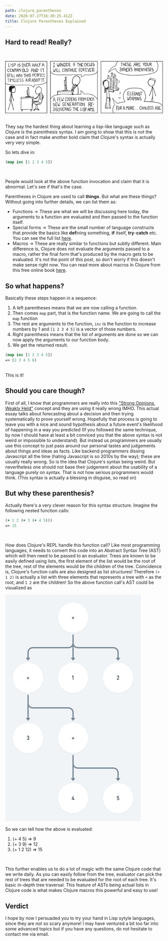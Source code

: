 ```yaml
---
path: clojure_parentheses
date: 2020-07-27T16:30:25.412Z
title: Clojure Parentheses Explained
---
```


## Hard to read! Really?

<br/>

![XKCD](../images/lisp.png)

<br/>
They say the hardest thing about learning a lisp-like language such as Clojure is the parenthesis syntax. I am going to show that this is not the case and in fact make another bold claim that Clojure's syntax is actually very very simple.

So lets dive in:

```clojure
(map inc [1 2 3 4 5])
```

<br/>

People would look at the above function invocation and claim that it is abnormal. Let's see if that's the case.

Parentheses in Clojure are used to call **things**. But what are these things? Without going into further details, we can list them as:

- Functions → These are what we will be discussing here today, the arguments to a function are evaluated and then passed to the function itself.
- Special forms → These are the small number of language constructs that provide the basics like **def**ining something, **if** itself, **try**-**catch** etc. You can see the full list [here](https://clojure.org/reference/special_forms).
- Macros → These are really similar to functions but subtly different. Main difference is, Clojure does not evaluate the arguments passed to a macro, rather the final form that's produced by the macro gets to be evaluated. It's not the point of this post, so don't worry if this doesn't make sense right now. You can read more about macros in Clojure from this free online book [here](https://www.braveclojure.com/read-and-eval/).

## So what happens?

Basically these steps happen in a sequence:

1. A left parentheses means that we are now calling a function.
2. Then comes `map` part, that is the function name. We are going to call the `map` function
3. The rest are arguments to the function, `inc` is the function to increase numbers by 1 and `[1 2 3 4 5]` is a vector of those numbers.
4. Right parenthesis means that the list of arguments are done so we can now apply the arguments to our function body.
5. We get the returned result.

```clojure
(map inc [1 2 3 4 5])
=> (2 3 4 5 6)
```

<br/>
This is it!

## Should you care though?

First of all, I know that programmers are really into this ["Strong Opinions, Weakly Held"](https://www.saffo.com/02008/07/26/strong-opinions-weakly-held/) concept and they are using it really wrong IMHO. This actual essay talks about forecasting about a decision and then trying systematically to prove yourself wrong. Hopefully that process is going to leave you with a nice and sound hypothesis about a future event's likelihood of happening in a way you predicted (If you followed the same technique, by now I should have at least a bit conviced you that the above syntax is not weird or impossible to understand). But instead us programmers are usually use this concept to just pass around our personal tastes and judgements about things and ideas as facts. Like backend programmers dissing Javascript all the time (hating Javascript is so 2010s by the way); these are usually really wrong. So is the idea that Clojure's syntax being weird. But nevertheless one should not base their judgement about the usability of a language purely on syntax. That is not how serious programmers would think. (This syntax is actually a blessing in disguise, so read on)

## But why these parenthesis?

Actually there's a very clever reason for this syntax structure. Imagine the following nested function calls:

```clojure
(+ 1 2 (+ 3 (+ 4 5)))
=> 15
```

<br/>

How does Clojure's REPL handle this function call? Like most programming languages, it needs to convert this code into an Abstract Syntax Tree (AST) which will then need to be passed to an evaluator. Trees are known to be easily defined using lists, the first element of the list would be the root of the tree, rest of the elements would be the children of the tree. Coincidence is, Clojure's function calls are also designed as list structures! Therefore `(+ 1 2)` is actually a list with three elements that represents a tree with `+` as the root, and `1 2` are the children! So the above function call's AST could be visualized as

![AST](../images/ast.png)

So we can tell how the above is evaluated:

1. (+ 4 5) ⇒ 9
2. (+ 3 9) ⇒ 12
3. (+ 1 2 12) ⇒ 15

<br/>

This further enables us to do a lot of magic with the same Clojure code that we write daily. As you can easily follow from the tree, evaluator can pick the rest of trees that are needed to be evaluated for the root of each tree. It's basic in-depth tree traversal. This feature of ASTs being actual lists in Clojure code is what makes Clojure macros this powerful and easy to use!

## Verdict

I hope by now I persuaded you to try your hand in Lisp sytyle languages, since they are not so scary anymore! I may have ventured a bit too far into some advanced topics but if you have any questions, do not hesitate to contact me via email.
